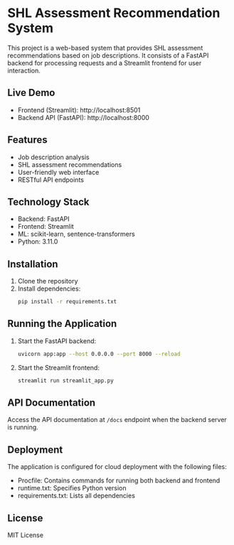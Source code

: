 # SHL Assessment Recommendation System

This project is a web-based system that provides SHL assessment recommendations based on job descriptions. It consists of a FastAPI backend for processing requests and a Streamlit frontend for user interaction.

## Live Demo

- Frontend (Streamlit): http://localhost:8501
- Backend API (FastAPI): http://localhost:8000

## Features

- Job description analysis
- SHL assessment recommendations
- User-friendly web interface
- RESTful API endpoints

## Technology Stack

- Backend: FastAPI
- Frontend: Streamlit
- ML: scikit-learn, sentence-transformers
- Python: 3.11.0

## Installation

1. Clone the repository
2. Install dependencies:
   ```bash
   pip install -r requirements.txt
   ```

## Running the Application

1. Start the FastAPI backend:
   ```bash
   uvicorn app:app --host 0.0.0.0 --port 8000 --reload
   ```

2. Start the Streamlit frontend:
   ```bash
   streamlit run streamlit_app.py
   ```

## API Documentation

Access the API documentation at `/docs` endpoint when the backend server is running.

## Deployment

The application is configured for cloud deployment with the following files:
- Procfile: Contains commands for running both backend and frontend
- runtime.txt: Specifies Python version
- requirements.txt: Lists all dependencies

## License

MIT License